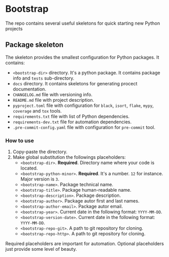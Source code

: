 # Bootstrap
The repo contains several useful skeletons for quick starting new Python projects


## Package skeleton
The skeleton provides the smallest configuration for Python packages.
It contains:
- `<bootstrap-dir>` directory. It's a python package. It contains package info and `tests` sub-directory.
- `docs` directory. It contains skeletons for generating procect documentation.
- `CHANGELOG.md` file with versioning info.
- `README.md` file with project description.
- `pyproject.toml` file with configuration for `black`, `isort`, `flake`, `mypy`, `coverage` and `tox` tools.
- `requirements.txt` file with list of Python dependencies.
- `requirements-dev.txt` file for automation dependencies.
- `.pre-commit-config.yaml` file with configuration for `pre-commit` tool.

### How to use
1. Copy-paste the directory.
2. Make global substitution the followings placeholders:
    - `<bootstrap-dir>`. **Required**. Directory name where your code is located.
    - `<bootstrap-python-minor>`. **Required**. It's a number. `12` for instance. Major version is `3`.
    - `<bootstrap-name>`. Package technical name.
    - `<bootstrap-title>`. Package human-readable name.
    - `<bootstrap-description>`. Package description.
    - `<bootstrap-author>`. Package autor first and last names.
    - `<bootstrap-author-email>`. Package autor email.
    - `<bootstrap-year>`. Current date in the following format: `YYYY-MM-DD`.
    - `<bootstrap-version-date>`. Current date in the following format: `YYYY-MM-DD`.
    - `<bootstrap-repo-git>`. A path to git repository for cloning.
    - `<bootstrap-repo-http>`. A path to git repository for cloning.

Required placeholders are important for automation.
Optional placeholders just provide some level of beauty.
